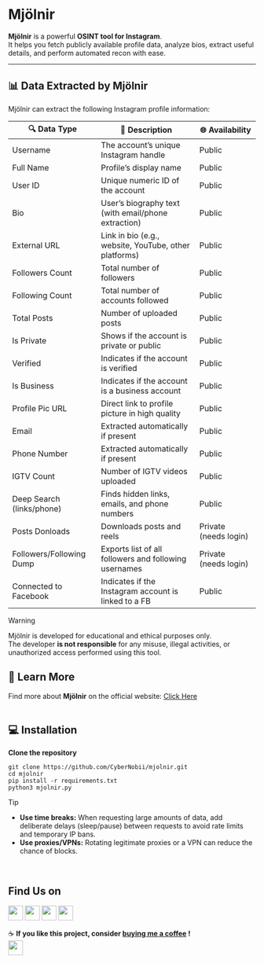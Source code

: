 #  Mjölnir  

**Mjölnir** is a powerful **OSINT tool for Instagram**.  
It helps you fetch publicly available profile data, analyze bios, extract useful details, and perform automated recon with ease.  

---

## 📊 Data Extracted by Mjölnir

Mjölnir can extract the following Instagram profile information:

| 🔍 Data Type               | 📖 Description                                                   | 🌐 Availability |
|----------------------------|-----------------------------------------------------------------|----------------|
| Username                   | The account’s unique Instagram handle                           | Public         |
| Full Name                  | Profile’s display name                                          | Public         |
| User ID                    | Unique numeric ID of the account                                | Public         |
| Bio                        | User’s biography text (with email/phone extraction)             | Public         |
| External URL               | Link in bio (e.g., website, YouTube, other platforms)          | Public         |
| Followers Count            | Total number of followers                                       | Public         |
| Following Count            | Total number of accounts followed                               | Public         |
| Total Posts                | Number of uploaded posts                                        | Public         |
| Is Private                 | Shows if the account is private or public                       | Public         |
| Verified                   | Indicates if the account is verified                 | Public         |
| Is Business                | Indicates if the account is a business account                  | Public         |
| Profile Pic URL            | Direct link to profile picture in high quality                  | Public         |
| Email            | Extracted automatically if present                       | Public         |
| Phone Number    | Extracted automatically if present                      | Public         |
| IGTV Count                 | Number of IGTV videos uploaded                                  | Public         |
| Deep Search (links/phone)  | Finds hidden links, emails, and phone numbers       | Public         |
| Posts Donloads                 | Downloads posts and reels  | Private (needs login) |
| Followers/Following Dump   | Exports list of all followers and following usernames           | Private (needs login) |
| Connected to Facebook      | Indicates if the Instagram account is linked to a FB | Public |


> [!WARNING]
> Mjölnir is developed for educational and ethical purposes only.  
> The developer **is not responsible** for any misuse, illegal activities, or unauthorized access performed using this tool.  

## 🔗 Learn More  
Find more about **Mjölnir** on the official website: [Click Here](https://mjolnir.tiiny.site)
<br>
<br>

## 💻 Installation
**Clone the repository**
```
git clone https://github.com/CyberNobii/mjolnir.git
cd mjolnir
pip install -r requirements.txt
python3 mjolnir.py
```

> [!TIP]
> - **Use time breaks:** When requesting large amounts of data, add deliberate delays (sleep/pause) between requests to avoid rate limits and temporary IP bans.  
> - **Use proxies/VPNs:** Rotating legitimate proxies or a VPN can reduce the chance of blocks.
<br>

## Find Us on

[<img src="https://cdn-icons-png.flaticon.com/512/2111/2111463.png" width="30"/>](https://instagram.com/mjol_.nir) 
[<img src="https://cdn-icons-png.flaticon.com/512/732/732200.png" width="30"/>](mailto:mjolnirr69@example.com) 
[<img src="https://cdn-icons-png.flaticon.com/512/2111/2111370.png" width="30"/>](https://discord.gg/5RbRHk5B2c) 
[<img src="https://cdn-icons-png.flaticon.com/512/841/841364.png" width="30"/>](https://mjolnir.tiiny.site) <br>


☕ **If you like this project, consider [buying me a coffee](https://www.instagram.com/code_dreamerr_) !**<br>
[<img src="https://cdn.buymeacoffee.com/buttons/v2/default-yellow.png" height="30"/>](https://www.instagram.com/code_dreamerr_)



